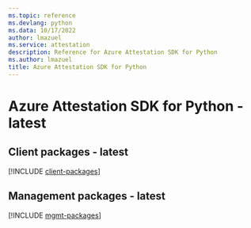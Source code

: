 ```yaml
---
ms.topic: reference
ms.devlang: python
ms.data: 10/17/2022
author: lmazuel
ms.service: attestation
description: Reference for Azure Attestation SDK for Python
ms.author: lmazuel
title: Azure Attestation SDK for Python
---
```

# Azure Attestation SDK for Python - latest

## Client packages - latest
[!INCLUDE [client-packages](attestation-client-index.md)]
## Management packages - latest
[!INCLUDE [mgmt-packages](attestation-mgmt-index.md)]